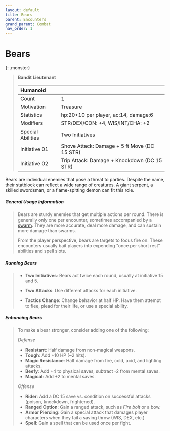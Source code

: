 ```yaml
---
layout: default
title: Bears
parent: Encounters
grand_parent: Combat
nav_order: 1
---
```


# Bears

{: .monster}
> **Bandit Lieutenant**
> 
> | Humanoid          |                                              |
> | :---------------- | :------------------------------------------- |
> | Count             | 1                                            |
> | Motivation        | Treasure                                     |
> | Statistics        | hp:20+10 per player, ac:14, damage:6         |
> | Modifiers         | STR/DEX/CON: +4, WIS/INT/CHA: +2             |
> | Special Abilities | Two Initiatives                              |
> | Initiative 01     | Shove Attack: Damage + 5 ft Move (DC 15 STR) |
> | Initiative 02     | Trip Attack: Damage + Knockdown (DC 15 STR)  |

Bears are individual enemies that pose a threat to parties. Despite the name, their statblock can reflect a wide range of creatures. A giant serpent, a skilled swordsman, or a flame-spitting demon can fit this role.

##### General Usage Information

> Bears are sturdy enemies that get multiple actions per round. There is generally only one per encounter, sometimes accompanied by a [swarm](swarms). They are more accurate, deal more damage, and can sustain more damage than swarms.
>
> From the player perspective, bears are targets to focus fire on. These encounters usually bait players into expending "once per short rest" abilities and spell slots. 

##### Running Bears

> * **Two Initiatives**: Bears act twice each round, usually at initiative 15 and 5.
>
> * **Two Attacks**: Use different attacks for each initiative.
> 
> * **Tactics Change**: Change behavior at half HP. Have them attempt to flee, plead for their life, or use a special ability.

##### Enhancing Bears

> To make a bear stronger, consider adding one of the following:
>
> *Defense*
> * **Resistant**: Half damage from non-magical weapons.
> * **Tough**: Add +10 HP (~2 hits).
> * **Magic Resistance**: Half damage from fire, cold, acid, and lighting attacks.
> * **Beefy**: Add +4 to physical saves, subtract -2 from mental saves.
> * **Magical**: Add +2 to mental saves.
>
> *Offense*
> * **Rider**: Add a DC 15 save vs. condition on successful attacks (poison, knockdown, frightened).
> * **Ranged Option**: Gain a ranged attack, such as _Fire bolt_ or a bow.
> * **Armor Piercing**: Gain a special attack that damages player characters when they fail a saving throw (WIS, DEX, etc.)
> * **Spell**: Gain a spell that can be used once per fight.
